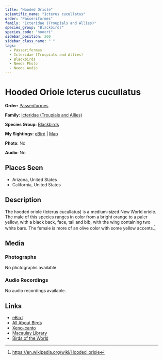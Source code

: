 ```yaml
---
title: "Hooded Oriole"
scientific_name: "Icterus cucullatus"
order: "Passeriformes"
family: "Icteridae (Troupials and Allies)"
species_group: "Blackbirds"
species_code: "hooori"
sidebar_position: 200
sidebar_class_name: " "
tags: 
  - Passeriformes
  - Icteridae (Troupials and Allies)
  - Blackbirds
  - Needs Photo
  - Needs Audio
---
```


# Hooded Oriole <span className='sci_name'>Icterus cucullatus</span>

**Order:** [Passeriformes](/tags/passeriformes)

**Family:** [Icteridae (Troupials and Allies)](/tags/icteridae-troupials-and-allies)

**Species Group:** [Blackbirds](/tags/blackbirds)

**My Sightings:** [eBird](https://ebird.org/lifelist?r=world&time=life&spp=hooori) | [Map](/map?species_code=hooori)

**Photo**: No 

**Audio**: No

## Places Seen

* Arizona, United States
* California, United States

## Description
The hooded oriole (Icterus cucullatus) is a medium-sized New World oriole. The male of this species ranges in color from a bright orange to a paler yellow, with a black back, face, tail and bib, with the wing containing two white bars. The female is more of an olive color with some yellow accents.[^1]

[^1]: https://en.wikipedia.org/wiki/Hooded_oriole

## Media
### Photographs
No photographs available.

### Audio Recordings
No audio recordings available.

## Links
* [eBird](https://ebird.org/species/hooori) 
* [All About Birds](https://www.allaboutbirds.org/guide/hooori) 
* [Xeno-canto](https://www.xeno-canto.org/species/icterus-cucullatus) 
* [Macaulay Library](https://search.macaulaylibrary.org/catalog?taxonCode=hooori&sort=rating_rank_desc)
* [Birds of the World](https://birdsoftheworld.org/bow/species/hooori)
